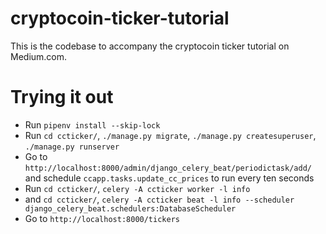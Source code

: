 # cryptocoin-ticker-tutorial

This is the codebase to accompany the cryptocoin ticker tutorial on Medium.com.

# Trying it out

* Run `pipenv install --skip-lock`
* Run `cd ccticker/`, `./manage.py migrate`, `./manage.py createsuperuser`, `./manage.py runserver`
* Go to `http://localhost:8000/admin/django_celery_beat/periodictask/add/` and schedule `ccapp.tasks.update_cc_prices` to run every ten seconds
* Run `cd ccticker/`, `celery -A ccticker worker -l info`
* and `cd ccticker/`, `celery -A ccticker beat -l info --scheduler django_celery_beat.schedulers:DatabaseScheduler`
* Go to `http://localhost:8000/tickers`